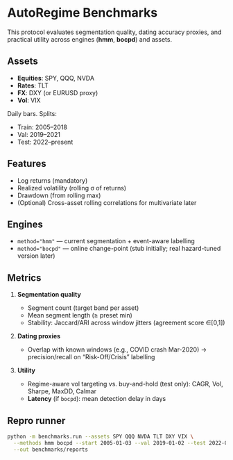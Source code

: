 # AutoRegime Benchmarks

This protocol evaluates segmentation quality, dating accuracy proxies, and practical utility across engines (**hmm**, **bocpd**) and assets.

## Assets
- **Equities**: SPY, QQQ, NVDA
- **Rates**: TLT
- **FX**: DXY (or EURUSD proxy)
- **Vol**: VIX

Daily bars. Splits:
- Train: 2005–2018
- Val: 2019–2021
- Test: 2022–present

## Features
- Log returns (mandatory)
- Realized volatility (rolling σ of returns)
- Drawdown (from rolling max)
- (Optional) Cross-asset rolling correlations for multivariate later

## Engines
- `method="hmm"` — current segmentation + event-aware labelling
- `method="bocpd"` — online change-point (stub initially; real hazard-tuned version later)

## Metrics
1) **Segmentation quality**
   - Segment count (target band per asset)
   - Mean segment length (≥ preset min)
   - Stability: Jaccard/ARI across window jitters (agreement score ∈[0,1])

2) **Dating proxies**
   - Overlap with known windows (e.g., COVID crash Mar-2020) → precision/recall on “Risk-Off/Crisis” labelling

3) **Utility**
   - Regime-aware vol targeting vs. buy-and-hold (test only): CAGR, Vol, Sharpe, MaxDD, Calmar
   - **Latency** (if `bocpd`): mean detection delay in days

## Repro runner
```bash
python -m benchmarks.run --assets SPY QQQ NVDA TLT DXY VIX \
  --methods hmm bocpd --start 2005-01-03 --val 2019-01-02 --test 2022-01-03 \
  --out benchmarks/reports
